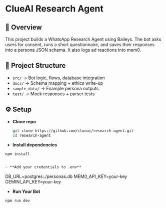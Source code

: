 # ClueAI Research Agent

## 🚀 Overview
This project builds a WhatsApp Research Agent using Baileys. The bot asks users for consent, runs a short questionnaire, and saves their responses into a persona JSON schema. It also logs ad reactions into mem0.

## 📂 Project Structure
- `src/` → Bot logic, flows, database integration
- `docs/` → Schema mapping + ethics write-up
- `sample_data/` → Example persona outputs
- `test/` → Mock responses + parser tests

## ⚙️ Setup
- **Clone repo**
   ```bash
   git clone https://github.com/clueai/research-agent.git
   cd research-agent


- **Install dependencies**
```
npm install


- **Add your credentials to .env**
```
DB_URL=postgres:./personas.db
MEM0_API_KEY=your-key
GEMINI_API_KEY=your-key

- **Run Your Bot**
```
npm run dev
